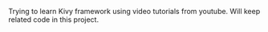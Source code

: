 Trying to learn Kivy framework using video tutorials from youtube.
Will keep related code in this project.
